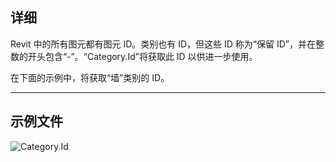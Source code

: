 ## 详细
Revit 中的所有图元都有图元 ID。类别也有 ID，但这些 ID 称为“保留 ID”，并在整数的开头包含“-”。“Category.Id”将获取此 ID 以供进一步使用。

在下面的示例中，将获取“墙”类别的 ID。
___
## 示例文件

![Category.Id](./Revit.Elements.Category.Id_img.jpg)
